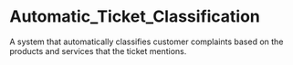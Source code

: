 # Automatic_Ticket_Classification
A system that automatically classifies customer complaints based on the products and services that the ticket mentions.
